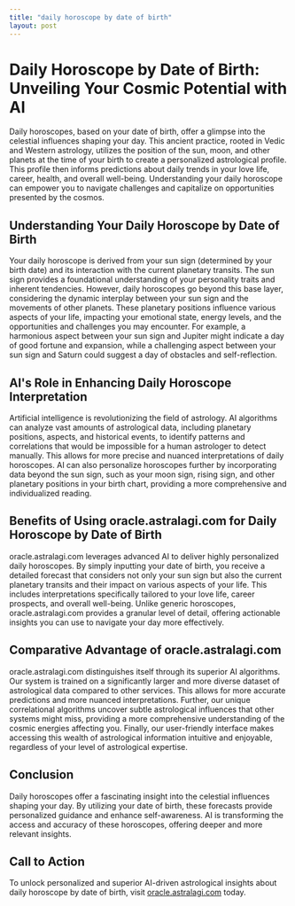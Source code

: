 ```yaml
---
title: "daily horoscope by date of birth"
layout: post
---
```


# Daily Horoscope by Date of Birth: Unveiling Your Cosmic Potential with AI

Daily horoscopes, based on your date of birth, offer a glimpse into the celestial influences shaping your day.  This ancient practice, rooted in Vedic and Western astrology, utilizes the position of the sun, moon, and other planets at the time of your birth to create a personalized astrological profile. This profile then informs predictions about daily trends in your love life, career, health, and overall well-being.  Understanding your daily horoscope can empower you to navigate challenges and capitalize on opportunities presented by the cosmos.

## Understanding Your Daily Horoscope by Date of Birth

Your daily horoscope is derived from your sun sign (determined by your birth date) and its interaction with the current planetary transits. The sun sign provides a foundational understanding of your personality traits and inherent tendencies. However, daily horoscopes go beyond this base layer, considering the dynamic interplay between your sun sign and the movements of other planets.  These planetary positions influence various aspects of your life, impacting your emotional state, energy levels, and the opportunities and challenges you may encounter.  For example, a harmonious aspect between your sun sign and Jupiter might indicate a day of good fortune and expansion, while a challenging aspect between your sun sign and Saturn could suggest a day of obstacles and self-reflection.


## AI's Role in Enhancing Daily Horoscope Interpretation

Artificial intelligence is revolutionizing the field of astrology.  AI algorithms can analyze vast amounts of astrological data, including planetary positions, aspects, and historical events, to identify patterns and correlations that would be impossible for a human astrologer to detect manually. This allows for more precise and nuanced interpretations of daily horoscopes. AI can also personalize horoscopes further by incorporating data beyond the sun sign, such as your moon sign, rising sign, and other planetary positions in your birth chart, providing a more comprehensive and individualized reading.

## Benefits of Using oracle.astralagi.com for Daily Horoscope by Date of Birth

oracle.astralagi.com leverages advanced AI to deliver highly personalized daily horoscopes.  By simply inputting your date of birth, you receive a detailed forecast that considers not only your sun sign but also the current planetary transits and their impact on various aspects of your life. This includes interpretations specifically tailored to your love life, career prospects, and overall well-being.  Unlike generic horoscopes, oracle.astralagi.com provides a granular level of detail, offering actionable insights you can use to navigate your day more effectively.


## Comparative Advantage of oracle.astralagi.com

oracle.astralagi.com distinguishes itself through its superior AI algorithms. Our system is trained on a significantly larger and more diverse dataset of astrological data compared to other services.  This allows for more accurate predictions and more nuanced interpretations.  Further, our unique correlational algorithms uncover subtle astrological influences that other systems might miss, providing a more comprehensive understanding of the cosmic energies affecting you.  Finally, our user-friendly interface makes accessing this wealth of astrological information intuitive and enjoyable, regardless of your level of astrological expertise.

## Conclusion

Daily horoscopes offer a fascinating insight into the celestial influences shaping your day. By utilizing your date of birth, these forecasts provide personalized guidance and enhance self-awareness. AI is transforming the access and accuracy of these horoscopes, offering deeper and more relevant insights.

## Call to Action

To unlock personalized and superior AI-driven astrological insights about daily horoscope by date of birth, visit [oracle.astralagi.com](https://oracle.astralagi.com) today.